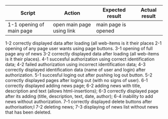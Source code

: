Script | Action | Expected result | Actual result
-- | -- | -- | --
1-1 opening of main page | open main page using link | main page is opened |
1-2 correctly displayed data after loading (all web-items is it their places
2-1 opening of any page user wants using page buttons.
3-1 opening of full page any of news
3-2 correctly displayed data after loading (all web-items is it their places).
4-1 succesful authorization using correct identification data;
4-2 failed authorization using incorrect identification data;
4-3 correctly displayed identification data (name of user and login) after authorization.
5-1 succesful loging out after pushing log out button.
5-2 correctly displayed pages after loging out (with no signs of user).
6-1 correctly displayed adding news page;
6-2 adding news with title, description and text (allows html-insertions);
6-3 correctly displayed page after its adding (title, description, text, date, author);
6-4 inability to add news without authorization.
7-1 correctly displayed delete buttons after authorisation;l
7-2 deleting news;
7-3 displaying of news list without news that has been deleted.
